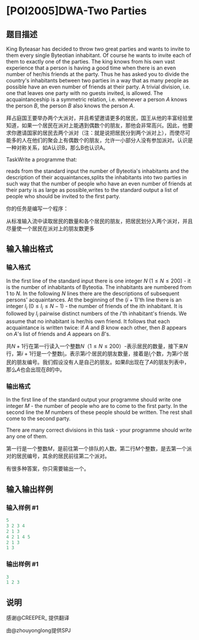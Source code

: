 # [POI2005]DWA-Two Parties

## 题目描述

King Byteasar has decided to throw two great parties and wants to invite to them every single Byteotian inhabitant. Of course he wants to invite each of them to exactly one of the parties. The king knows from his own vast experience that a person is having a good time when there is an even number of her/his friends at the party. Thus he has asked you to divide the country's inhabitants between two parties in a way that as many people as possible have an even number of friends at their party. A trivial division, i.e. one that leaves one party with no guests invited, is allowed. The acquaintanceship is a symmetric relation, i.e. whenever a person $A$ knows the person $B$, the person $B$ also knows the person $A$.

拜占庭国王要举办两个大派对，并且希望邀请更多的居民，国王从他的丰富经验里知道，如果一个居民在派对上能遇到偶数个的朋友，那他会非常高兴。因此，他要求你邀请国家的居民去两个派对（注：就是说把居民分到两个派对上），而使尽可能多的人在他们的聚会上有偶数个的朋友，允许一小部分人没有参加派对。认识是一种对称关系，如A认识B，那么B也认识A。

TaskWrite a programme that:

reads from the standard input the number of Byteotia's inhabitants and the description of their acquaintances,splits the inhabitants into two parties in such way that the number of people who have an even number of friends at their party is as large as possible,writes to the standard output a list of people who should be invited to the first party.

你的任务是编写一个程序：

从标准输入流中读取居民的数量和各个居民的朋友，把居民划分入两个派对，并且尽量使一个居民在派对上的朋友数更多

## 输入输出格式

### 输入格式

In the first line of the standard input there is one integer $N$ ($1\le N\le 200$) - it is the number of inhabitants of Byteotia. The inhabitants are numbered from $1$ to $N$. In the following $N$ lines there are the descriptions of subsequent persons' acquaintances. At the beginning of the $(i+1)$'th line there is an integer $l_i$ ($0\le l_i\le N-1$) - the number of friends of the ith inhabitant. It is followed by $l_i$ pairwise distinct numbers of the $i$'th inhabitant's friends. We assume that no inhabitant is her/his own friend. It follows that each acquaintance is written twice: if $A$ and $B$ know each other, then $B$ appears on $A$'s list of friends and $A$ appears on $B$'s.

共$N+1$行在第一行读入一个整数$N$（$1\le N\le 200$）-表示居民的数量，接下来$N$行，第$i+1$行是一个整数$l_i$，表示第$i$个居民的朋友数量，接着是$l_i$个数，为第$i$个居民的朋友编号。我们假设没有人是自己的朋友。如果$B$出现在了$A$的朋友列表中，那么$A$也会出现在$B$的中。

### 输出格式

In the first line of the standard output your programme should write one integer $M$ - the number of people who are to come to the first party. In the second line the $M$ numbers of these people should be written. The rest shall come to the second party.

There are many correct divisions in this task - your programme should write any one of them.

第一行是一个整数$M$，是前往第一个排队的人数。第二行$M$个整数，是去第一个派对的居民编号，其余的居民前往第二个派对。

有很多种答案，你只需要输出一个。

## 输入输出样例

### 输入样例 #1

```cpp
5
3 2 3 4
2 1 3
4 2 1 4 5
2 1 3
1 3
```


### 输出样例 #1

```cpp
3
1 2 3
```


## 说明

感谢@CREEPER\_ 提供翻译

由@zhouyonglong提供SPJ


